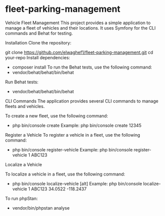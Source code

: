 # fleet-parking-management

Vehicle Fleet Management
This project provides a simple application to manage a fleet of vehicles and their locations. It uses Symfony for the CLI commands and Behat for testing.

Installation
Clone the repository:

git clone https://github.com/elwaghef1/fleet-parking-management.git
cd your-repo
Install dependencies:

- composer install
To run the Behat tests, use the following command:
- vendor/behat/behat/bin/behat

Run Behat tests: 
- vendor/behat/behat/bin/behat
  
CLI Commands
The application provides several CLI commands to manage fleets and vehicles.

To create a new fleet, use the following command:
 - php bin/console create <userId>
Example: php bin/console create 12345

Register a Vehicle
To register a vehicle in a fleet, use the following command:

- php bin/console register-vehicle <fleetId> <vehiclePlateNumber>
Example: php bin/console register-vehicle 1 ABC123

Localize a Vehicle

To localize a vehicle in a fleet, use the following command:
- php bin/console localize-vehicle <fleetId> <vehiclePlateNumber> <lat> <lng> [alt]
Example: php bin/console localize-vehicle 1 ABC123 34.0522 -118.2437

To run phpStan: 
- vendor/bin/phpstan analyse
